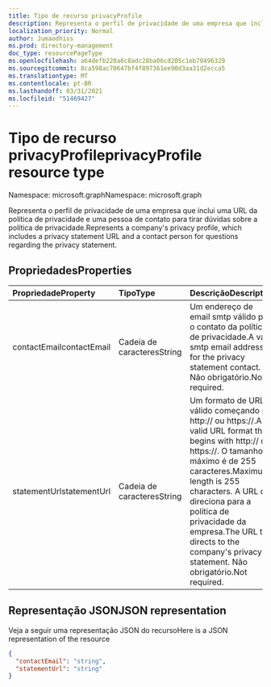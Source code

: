 ```yaml
---
title: Tipo de recurso privacyProfile
description: Representa o perfil de privacidade de uma empresa que inclui uma URL da política de privacidade e uma pessoa de contato para tirar dúvidas sobre a política de privacidade.
localization_priority: Normal
author: Jumaodhiss
ms.prod: directory-management
doc_type: resourcePageType
ms.openlocfilehash: a64defb220a6c8adc28ba06cd205c1eb70496329
ms.sourcegitcommit: 8ca598ac70647bf4f897361ee90d3aa31d2ecca5
ms.translationtype: MT
ms.contentlocale: pt-BR
ms.lasthandoff: 03/31/2021
ms.locfileid: "51469427"
---
```

# <a name="privacyprofile-resource-type"></a><span data-ttu-id="884b6-103">Tipo de recurso privacyProfile</span><span class="sxs-lookup"><span data-stu-id="884b6-103">privacyProfile resource type</span></span>

<span data-ttu-id="884b6-104">Namespace: microsoft.graph</span><span class="sxs-lookup"><span data-stu-id="884b6-104">Namespace: microsoft.graph</span></span>

<span data-ttu-id="884b6-105">Representa o perfil de privacidade de uma empresa que inclui uma URL da política de privacidade e uma pessoa de contato para tirar dúvidas sobre a política de privacidade.</span><span class="sxs-lookup"><span data-stu-id="884b6-105">Represents a company's privacy profile, which includes a privacy statement URL and a contact person for questions regarding the privacy statement.</span></span>

## <a name="properties"></a><span data-ttu-id="884b6-106">Propriedades</span><span class="sxs-lookup"><span data-stu-id="884b6-106">Properties</span></span>
| <span data-ttu-id="884b6-107">Propriedade</span><span class="sxs-lookup"><span data-stu-id="884b6-107">Property</span></span>   | <span data-ttu-id="884b6-108">Tipo</span><span class="sxs-lookup"><span data-stu-id="884b6-108">Type</span></span>|<span data-ttu-id="884b6-109">Descrição</span><span class="sxs-lookup"><span data-stu-id="884b6-109">Description</span></span>|
|:---------------|:--------|:----------|
|<span data-ttu-id="884b6-110">contactEmail</span><span class="sxs-lookup"><span data-stu-id="884b6-110">contactEmail</span></span>|<span data-ttu-id="884b6-111">Cadeia de caracteres</span><span class="sxs-lookup"><span data-stu-id="884b6-111">String</span></span>| <span data-ttu-id="884b6-112">Um endereço de email smtp válido para o contato da política de privacidade.</span><span class="sxs-lookup"><span data-stu-id="884b6-112">A valid smtp email address for the privacy statement contact.</span></span> <span data-ttu-id="884b6-113">Não obrigatório.</span><span class="sxs-lookup"><span data-stu-id="884b6-113">Not required.</span></span>|
|<span data-ttu-id="884b6-114">statementUrl</span><span class="sxs-lookup"><span data-stu-id="884b6-114">statementUrl</span></span>|<span data-ttu-id="884b6-115">Cadeia de caracteres</span><span class="sxs-lookup"><span data-stu-id="884b6-115">String</span></span>| <span data-ttu-id="884b6-116">Um formato de URL válido começando por http:// ou https://.</span><span class="sxs-lookup"><span data-stu-id="884b6-116">A valid URL format that begins with http:// or https://.</span></span> <span data-ttu-id="884b6-117">O tamanho máximo é de 255 caracteres.</span><span class="sxs-lookup"><span data-stu-id="884b6-117">Maximum length is 255 characters.</span></span> <span data-ttu-id="884b6-118">A URL que direciona para a política de privacidade da empresa.</span><span class="sxs-lookup"><span data-stu-id="884b6-118">The URL that directs to the company's privacy statement.</span></span> <span data-ttu-id="884b6-119">Não obrigatório.</span><span class="sxs-lookup"><span data-stu-id="884b6-119">Not required.</span></span>|

## <a name="json-representation"></a><span data-ttu-id="884b6-120">Representação JSON</span><span class="sxs-lookup"><span data-stu-id="884b6-120">JSON representation</span></span>

<span data-ttu-id="884b6-121">Veja a seguir uma representação JSON do recurso</span><span class="sxs-lookup"><span data-stu-id="884b6-121">Here is a JSON representation of the resource</span></span>

<!-- {
  "blockType": "resource",
  "optionalProperties": [

  ],
  "@odata.type": "microsoft.graph.privacyProfile"
}-->

```json
{
  "contactEmail": "string",
  "statementUrl": "string"
}
```


